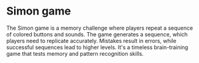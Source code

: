 # Simon game
 The Simon game is a memory challenge where players repeat a sequence of colored buttons and sounds. The game generates a sequence, which players need to replicate accurately. Mistakes result in errors, while successful sequences lead to higher levels. It's a timeless brain-training game that tests memory and pattern recognition skills.
